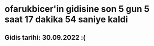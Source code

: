 # ofarukbicer'in gidisine son 5 gun 5 saat 17 dakika 54 saniye kaldi

## Gidis tarihi: 30.09.2022 :(